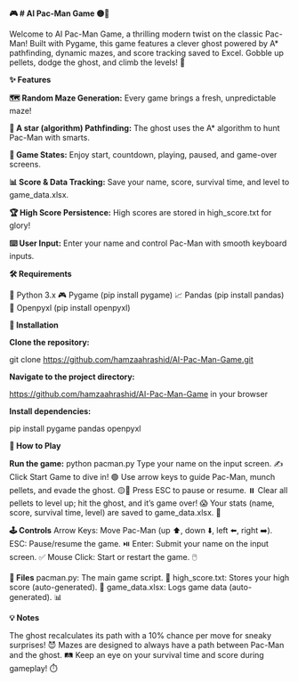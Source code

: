 **🎮 # AI Pac-Man Game 🟡👻**

Welcome to AI Pac-Man Game, a thrilling modern twist on the classic Pac-Man! Built with Pygame, this game features a clever ghost powered by A* pathfinding, dynamic mazes, and score tracking saved to Excel. Gobble up pellets, dodge the ghost, and climb the levels! 🚀

**✨ Features**

**🗺️ Random Maze Generation:** Every game brings a fresh, unpredictable maze!

**🧠 A star (algorithm) Pathfinding:** The ghost uses the A* algorithm to hunt Pac-Man with smarts.

**🎲 Game States:** Enjoy start, countdown, playing, paused, and game-over screens.

**📊 Score & Data Tracking:** Save your name, score, survival time, and level to game_data.xlsx.

**🏆 High Score Persistence:** High scores are stored in high_score.txt for glory!

**⌨️ User Input:** Enter your name and control Pac-Man with smooth keyboard inputs.

**🛠️ Requirements**

🐍 Python 3.x
🎮 Pygame (pip install pygame)
📈 Pandas (pip install pandas)
📑 Openpyxl (pip install openpyxl)

**🚀 Installation**

**Clone the repository:**

git clone https://github.com/hamzaahrashid/AI-Pac-Man-Game.git

**Navigate to the project directory:**

https://github.com/hamzaahrashid/AI-Pac-Man-Game in your browser

**Install dependencies:**

pip install pygame pandas openpyxl

**🎉 How to Play**

**Run the game:**
python pacman.py
Type your name on the input screen. ✍️
Click Start Game to dive in! 🟢
Use arrow keys to guide Pac-Man, munch pellets, and evade the ghost. 🟡👻
Press ESC to pause or resume. ⏸️
Clear all pellets to level up; hit the ghost, and it’s game over! 😱
Your stats (name, score, survival time, level) are saved to game_data.xlsx. 📂

**🕹️ Controls**
Arrow Keys: Move Pac-Man (up ⬆️, down ⬇️, left ⬅️, right ➡️).
ESC: Pause/resume the game. ⏯️
Enter: Submit your name on the input screen. ✅
Mouse Click: Start or restart the game. 🖱️

**📂 Files**
pacman.py: The main game script. 🐍
high_score.txt: Stores your high score (auto-generated). 🏅
game_data.xlsx: Logs game data (auto-generated). 📊

**💡 Notes**

The ghost recalculates its path with a 10% chance per move for sneaky surprises! 😈
Mazes are designed to always have a path between Pac-Man and the ghost. 🛤️
Keep an eye on your survival time and score during gameplay! ⏱️
